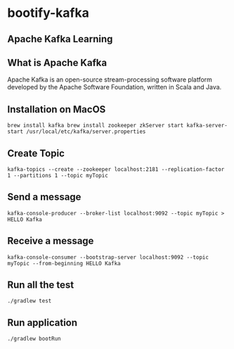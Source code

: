 # bootify-kafka

## Apache Kafka Learning

## What is Apache Kafka

Apache Kafka is an open-source stream-processing software platform developed by the Apache Software Foundation, written in Scala and Java.


## Installation on MacOS

`
brew install kafka
brew install zookeeper
zkServer start
kafka-server-start /usr/local/etc/kafka/server.properties
`

## Create Topic

`
kafka-topics --create --zookeeper localhost:2181 --replication-factor 1 --partitions 1 --topic myTopic
`

## Send a message
`
kafka-console-producer --broker-list localhost:9092 --topic myTopic > HELLO Kafka
`

## Receive a message
`
kafka-console-consumer --bootstrap-server localhost:9092 --topic myTopic --from-beginning HELLO Kafka
`

## Run all the test 

`
./gradlew test
`

## Run application
`
./gradlew bootRun
`
